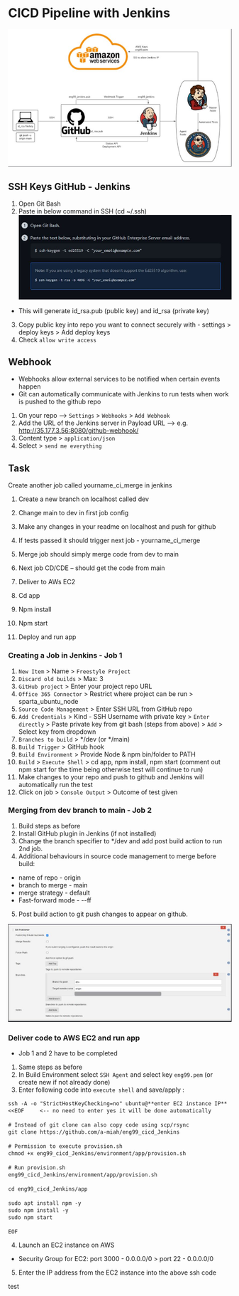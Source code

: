 # CICD Pipeline with Jenkins

![](images/jenkins-cicd-pipe.JPG)

## SSH Keys GitHub - Jenkins

1. Open Git Bash
2. Paste in below command in SSH (cd ~/.ssh)
![](images/ssh-key.JPG)
- This will generate id_rsa.pub (public key) and id_rsa (private key)
3. Copy public key into repo you want to connect securely with - settings > deploy keys > Add deploy keys
4. Check `allow write access`


## Webhook
- Webhooks allow external services to be notified when certain events happen 
- Git can automatically communicate with Jenkins to run tests when work is pushed to the github repo

1. On your repo --> `Settings` > `Webhooks` > `Add Webhook`
2. Add the URL of the Jenkins server in Payload URL --> e.g. http://35.177.3.56:8080/github-webhook/
3. Content type > `application/json`
4. Select > `send me everything`



## Task

Create another job called yourname_ci_merge in jenkins
1.	Create a new branch on localhost called dev
2.	Change main to dev in first job config
3.	Make any changes in your readme on localhost and push for github
4.	If tests passed it should trigger next job - yourname_ci_merge
5.	Merge job should simply merge code from dev to main 

6.	Next job CD/CDE – should get the code from main 
7.	Deliver to AWs EC2
8.	Cd app
9.	Npm install
10.	Npm start
11.	Deploy and run app


### Creating a Job in Jenkins - Job 1

1. `New Item` > Name > `Freestyle Project`
2. `Discard old builds` > Max: 3
3. `GitHub project` > Enter your project repo URL
4. `Office 365 Connector` > Restrict where project can be run > sparta_ubuntu_node
5. `Source Code Management` > Enter SSH URL from GitHub repo 
6. `Add Credentials` > Kind - SSH Username with private key > `Enter directly` > Paste private key from git bash (steps from above) > `Add` > Select key from dropdown
7. `Branches to build` > */dev  (or */main)
8. `Build Trigger` > GitHub hook
9. `Build Environment` > Provide Node & npm bin/folder to PATH 
10. `Build` > `Execute Shell` > cd app, npm install, npm start (comment out npm start for the time being otherwise test will continue to run)
11. Make changes to your repo and push to github and Jenkins will automatically run the test
12. Click on job > `Console Output` > Outcome of test given


### Merging from dev branch to main - Job 2

1. Build steps as before
2. Install GitHub plugin in Jenkins (if not installed)
3. Change the branch specifier to */dev and add post build action to run 2nd job.
4. Additional behaviours in source code management to merge before build: 
- name of repo - origin
- branch to merge - main
- merge strategy - default
- Fast-forward mode - --ff
5. Post build action to git push changes to appear on github.

![](images/dev-main-merge.JPG)

### Deliver code to AWS EC2 and run app

- Job 1 and 2 have to be completed
1. Same steps as before 
2. In Build Environment select `SSH Agent` and select key `eng99.pem` (or create new if not already done)
3. Enter following code into `execute shell` and save/apply :

```
ssh -A -o "StrictHostKeyChecking=no" ubuntu@**enter EC2 instance IP** <<EOF     <-- no need to enter yes it will be done automatically

# Instead of git clone can also copy code using scp/rsync
git clone https://github.com/a-miah/eng99_cicd_Jenkins

# Permission to execute provision.sh
chmod +x eng99_cicd_Jenkins/environment/app/provision.sh

# Run provision.sh
eng99_cicd_Jenkins/environment/app/provision.sh

cd eng99_cicd_Jenkins/app

sudo apt install npm -y
sudo npm install -y
sudo npm start

EOF
```

4. Launch an EC2 instance on AWS
- Security Group for EC2: port 3000 - 0.0.0.0/0 > port 22 - 0.0.0.0/0
5. Enter the IP address from the EC2 instance into the above ssh code

test
